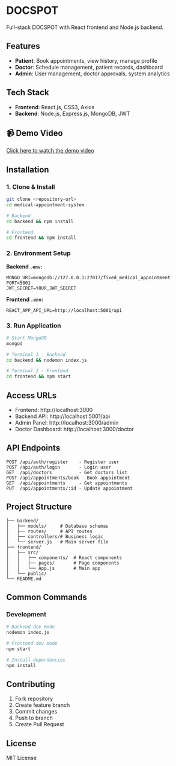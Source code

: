 # DOCSPOT

Full-stack DOCSPOT with React frontend and Node.js backend.

## Features
- **Patient**: Book appointments, view history, manage profile
- **Doctor**: Schedule management, patient records, dashboard
- **Admin**: User management, doctor approvals, system analytics

## Tech Stack
- **Frontend**: React.js, CSS3, Axios
- **Backend**: Node.js, Express.js, MongoDB, JWT

## 📹 Demo Video

[Click here to watch the demo video](https://drive.google.com/drive/folders/1yGO20TBS6oq1sfYr6acyTI2QzTLnxa6t)

## Installation

### 1. Clone & Install
```bash
git clone <repository-url>
cd medical-appointment-system

# Backend
cd backend && npm install

# Frontend  
cd frontend && npm install
```

### 2. Environment Setup

**Backend `.env`:**
```env
MONGO_URI=mongodb://127.0.0.1:27017/fixed_medical_appointment
PORT=5001
JWT_SECRET=YOUR_JWT_SECRET
```

**Frontend `.env`:**
```env
REACT_APP_API_URL=http://localhost:5001/api
```

### 3. Run Application
```bash
# Start MongoDB
mongod

# Terminal 1 - Backend
cd backend && nodemon index.js

# Terminal 2 - Frontend
cd frontend && npm start
```

## Access URLs
- Frontend: http://localhost:3000
- Backend API: http://localhost:5001/api
- Admin Panel: http://localhost:3000/admin
- Doctor Dashboard: http://localhost:3000/doctor

## API Endpoints
```
POST /api/auth/register    - Register user
POST /api/auth/login       - Login user
GET  /api/doctors          - Get doctors list
POST /api/appointments/book - Book appointment
GET  /api/appointments     - Get appointments
PUT  /api/appointments/:id - Update appointment
```

## Project Structure
```
├── backend/
│   ├── models/     # Database schemas
│   ├── routes/     # API routes
│   ├── controllers/# Business logic
│   └── server.js   # Main server file
├── frontend/
│   ├── src/
│   │   ├── components/  # React components
│   │   ├── pages/       # Page components
│   │   └── App.js       # Main app
│   └── public/
└── README.md
```

## Common Commands

### Development
```bash
# Backend dev mode
nodemon index.js

# Frontend dev mode
npm start

# Install dependencies
npm install
```

## Contributing
1. Fork repository
2. Create feature branch
3. Commit changes
4. Push to branch
5. Create Pull Request

## License
MIT License




